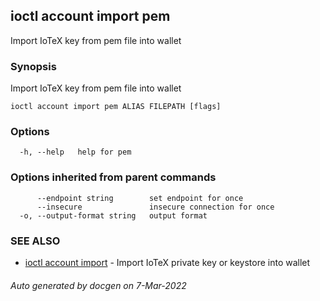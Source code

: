 ## ioctl account import pem

Import IoTeX key from pem file into wallet

### Synopsis

Import IoTeX key from pem file into wallet

```
ioctl account import pem ALIAS FILEPATH [flags]
```

### Options

```
  -h, --help   help for pem
```

### Options inherited from parent commands

```
      --endpoint string        set endpoint for once
      --insecure               insecure connection for once
  -o, --output-format string   output format
```

### SEE ALSO

* [ioctl account import](ioctl_account_import.md)	 - Import IoTeX private key or keystore into wallet

###### Auto generated by docgen on 7-Mar-2022

